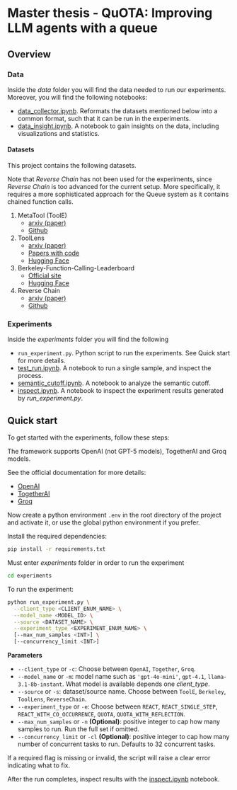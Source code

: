 Master thesis - QuOTA: Improving LLM agents with a queue
========================================================

Overview
--------

### Data

Inside the *data* folder you will find the data needed to run our experiments. Moreover, you will find the following notebooks:

- [data_collector.ipynb](./data/data_collector.ipynb). Reformats the datasets mentioned below into a common format, such that it can be run in the experiments.
- [data_insight.ipynb](./data/data_insight.ipynb). A notebook to gain insights on the data, including visualizations and statistics.

#### Datasets

This project contains the following datasets.

Note that *Reverse Chain* has not been used for the experiments, since *Reverse Chain* is too advanced for the current setup. More specifically, it requires a more sophisticated approach for the Queue system as it contains chained function calls.

1. MetaTool (ToolE)
   - [arxiv (paper)](https://arxiv.org/abs/2310.03128)
   - [Github](https://github.com/HowieHwong/MetaTool?tab=readme-ov-file)
2. ToolLens
   - [arxiv (paper)](https://arxiv.org/abs/2405.16089)
   - [Papers with code](https://paperswithcode.com/dataset/toollens)
   - [Hugging Face](https://huggingface.co/datasets/stuedu/ToolLens)
3. Berkeley-Function-Calling-Leaderboard
   - [Official site](https://gorilla.cs.berkeley.edu/blogs/8_berkeley_function_calling_leaderboard.html)
   - [Hugging Face](https://huggingface.co/datasets/gorilla-llm/Berkeley-Function-Calling-Leaderboard)
4. Reverse Chain
   - [arxiv (paper)](https://arxiv.org/abs/2310.04474)
   - [Github](https://github.com/zhangyingerjelly/reverse-chain)

### Experiments

Inside the *experiments* folder you will find the following 

- `run_experiment.py`. Python script to run the experiments. See Quick start for more details.
- [test_run.ipynb](./experiments/test_run.ipynb). A notebook to run a single sample, and inspect the process.
- [semantic_cutoff.ipynb](./experiments/semantic_cutoff.ipynb). A notebook to analyze the semantic cutoff.
- [inspect.ipynb](./experiments/inspect.ipynb). A notebook to inspect the experiment results generated by *run_experiment.py*.

Quick start
-----------

To get started with the experiments, follow these steps:

The framework supports OpenAI (not GPT-5 models), TogetherAI and Groq models.

See the official documentation for more details:
- [OpenAI](https://platform.openai.com/docs/quickstart)
- [TogetherAI](https://docs.together.ai/docs/quickstart)
- [Groq](https://console.groq.com/docs/quickstart)

Now create a python environment `.env` in the root directory of the project and activate it, or use the global python environment if you prefer.

Install the required dependencies:

```bash
pip install -r requirements.txt
```
Must enter *experiments* folder in order to run the experiment
```bash
cd experiments
```
To run the experiment:
```bash
python run_experiment.py \
  --client_type <CLIENT_ENUM_NAME> \
  --model_name <MODEL_ID> \
  --source <DATASET_NAME> \
  --experiment_type <EXPERIMENT_ENUM_NAME> \
  [--max_num_samples <INT>] \
  [--concurrency_limit <INT>]
```

**Parameters**

* `--client_type` or `-c`: Choose between `OpenAI`, `Together`, `Groq`.
* `--model_name` or `-m`: model name such as `'gpt-4o-mini'`, `gpt-4.1`, `llama-3.1-8b-instant`. What model is available depends one *client_type*.
* `--source` or `-s`: dataset/source name. Choose between `ToolE`, `Berkeley`, `ToolLens`, `ReverseChain`.
* `--experiment_type` or `-e`: Choose between `REACT`, `REACT_SINGLE_STEP`, `REACT_WITH_CO_OCCURRENCE`, `QUOTA`, `QUOTA_WITH_REFLECTION`.
* `--max_num_samples` or `-n` **(Optional)**: positive integer to cap how many samples to run. Run the full set if omitted.
* `--concurrency_limit` or `-cl` **(Optional)**: positive integer to cap how many number of concurrent tasks to run. Defaults to 32 concurrent tasks.


If a required flag is missing or invalid, the script will raise a clear error indicating what to fix.

After the run completes, inspect results with the [inspect.ipynb](./experiments/inspect.ipynb) notebook.
